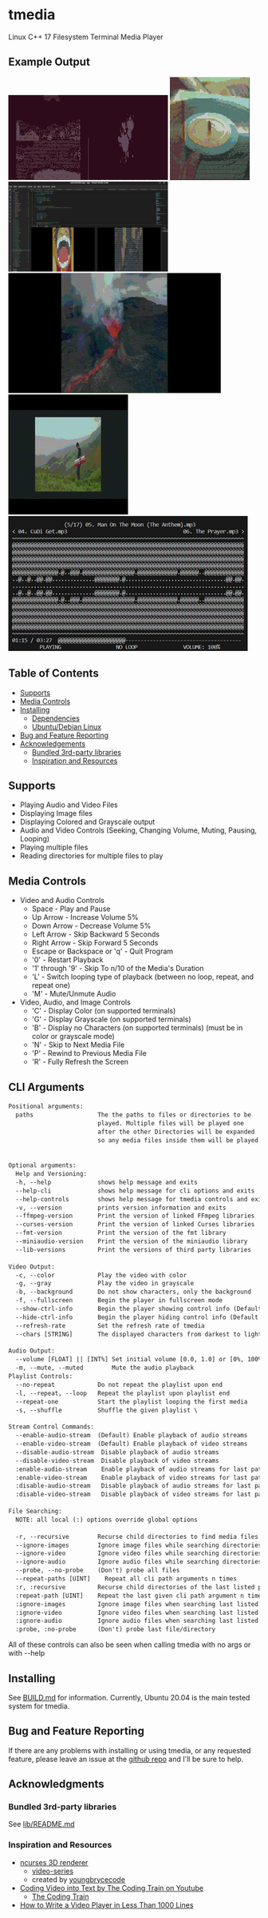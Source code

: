 # tmedia

Linux C++ 17 Filesystem Terminal Media Player

## Example Output

![example created in tmux](assets/readme/example-320.gif)
![example colored output](assets/readme/colored_music_record-160.gif)
![example vscode](assets/readme/vscode.png)
![example volcano](assets/readme/volcano.gif)
![example keybiard](assets/readme/keyboard_man.gif)
![example audio-playback](assets/readme/audio_playing_tmedia_480.png)

## Table of Contents

- [Supports](#supports)
- [Media Controls](#media-controls)
- [Installing](#installing)
  - [Dependencies](#dependencies)
  - [Ubuntu/Debian Linux](#ubuntudebian-linux)
- [Bug and Feature Reporting](#bug-and-feature-reporting)
- [Acknowledgements](#acknowledgments)
  - [Bundled 3rd-party libraries](#bundled-3rd-party-libraries)
  - [Inspiration and Resources](#inspiration-and-resources)

## Supports

- Playing Audio and Video Files
- Displaying Image files
- Displaying Colored and Grayscale output
- Audio and Video Controls (Seeking, Changing Volume, Muting, Pausing, Looping)
- Playing multiple files
- Reading directories for multiple files to play

## Media Controls

- Video and Audio Controls
  - Space - Play and Pause
  - Up Arrow - Increase Volume 5%
  - Down Arrow - Decrease Volume 5%
  - Left Arrow - Skip Backward 5 Seconds
  - Right Arrow - Skip Forward 5 Seconds
  - Escape or Backspace or 'q' - Quit Program
  - '0' - Restart Playback
  - '1' through '9' - Skip To n/10 of the Media's Duration
  - 'L' - Switch looping type of playback (between no loop, repeat, and repeat one)
  - 'M' - Mute/Unmute Audio
- Video, Audio, and Image Controls
  - 'C' - Display Color (on supported terminals)
  - 'G' - Display Grayscale (on supported terminals)
  - 'B' - Display no Characters (on supported terminals) (must be in color or grayscale mode)
  - 'N' - Skip to Next Media File
  - 'P' - Rewind to Previous Media File
  - 'R' - Fully Refresh the Screen

## CLI Arguments

```txt
Positional arguments:
  paths                  The the paths to files or directories to be
                         played. Multiple files will be played one
                         after the other Directories will be expanded
                         so any media files inside them will be played.


Optional arguments:
  Help and Versioning:
  -h, --help             shows help message and exits
  --help-cli             shows help message for cli options and exits
  --help-controls        shows help message for tmedia controls and exits
  -v, --version          prints version information and exits
  --ffmpeg-version       Print the version of linked FFmpeg libraries
  --curses-version       Print the version of linked Curses libraries
  --fmt-version          Print the version of the fmt library
  --miniaudio-version    Print the version of the miniaudio library
  --lib-versions         Print the versions of third party libraries

Video Output:
  -c, --color            Play the video with color
  -g, --gray             Play the video in grayscale
  -b, --background       Do not show characters, only the background
  -f, --fullscreen       Begin the player in fullscreen mode
  --show-ctrl-info       Begin the player showing control info (Default Yes)
  --hide-ctrl-info       Begin the player hiding control info (Default Yes)
  --refresh-rate         Set the refresh rate of tmedia
  --chars [STRING]       The displayed characters from darkest to lightest

Audio Output:
  --volume [FLOAT] || [INT%] Set initial volume [0.0, 1.0] or [0%, 100%]
  -m, --mute, --muted        Mute the audio playback
Playlist Controls:
  --no-repeat            Do not repeat the playlist upon end
  -l, --repeat, --loop   Repeat the playlist upon playlist end
  --repeat-one           Start the playlist looping the first media
  -s, --shuffle          Shuffle the given playlist \

Stream Control Commands:
  --enable-audio-stream  (Default) Enable playback of audio streams
  --enable-video-stream  (Default) Enable playback of video streams
  --disable-audio-stream  Disable playback of audio streams
  --disable-video-stream  Disable playback of video streams
  :enable-audio-stream    Enable playback of audio streams for last path
  :enable-video-stream    Enable playback of video streams for last path
  :disable-audio-stream   Disable playback of audio streams for last path
  :disable-video-stream   Disable playback of video streams for last path

File Searching:
  NOTE: all local (:) options override global options

  -r, --recursive        Recurse child directories to find media files
  --ignore-images        Ignore image files while searching directories
  --ignore-video         Ignore video files while searching directories
  --ignore-audio         Ignore audio files while searching directories
  --probe, --no-probe    (Don't) probe all files
  --repeat-paths [UINT]    Repeat all cli path arguments n times
  :r, :recursive         Recurse child directories of the last listed path
  :repeat-path [UINT]    Repeat the last given cli path argument n times
  :ignore-images         Ignore image files when searching last listed path
  :ignore-video          Ignore video files when searching last listed path
  :ignore-audio          Ignore audio files when searching last listed path
  :probe, :no-probe      (Don't) probe last file/directory
```

All of these controls can also be seen when calling tmedia with no args or
with --help

## Installing

See [BUILD.md](./doc/BUILD.md) for information. Currently, Ubuntu 20.04
is the main tested system for tmedia.

## Bug and Feature Reporting

If there are any problems with installing or using tmedia, or any requested feature,
please leave an issue at the [github repo](https://www.github.com/cobyj33/tmedia)
and I'll be sure to help.

## Acknowledgments

### Bundled 3rd-party libraries

See [lib/README.md](./lib/README.md)

### Inspiration and Resources

* [ncurses 3D renderer](https://github.com/youngbrycecode/RenderEngine)
  * [video-series](https://www.youtube.com/playlist?list=PLg4mWef4l7Qzxs_Fa2DrgZeJKAbG3b7ue)
  * created by [youngbrycecode](https://github.com/youngbrycecode)
* [Coding Video into Text by The Coding Train on Youtube](https://www.youtube.com/watch?v=55iwMYv8tGI)
  * [The Coding Train](https://www.youtube.com/c/TheCodingTrain)
* [How to Write a Video Player in Less Than 1000 Lines](http://dranger.com/ffmpeg/)
